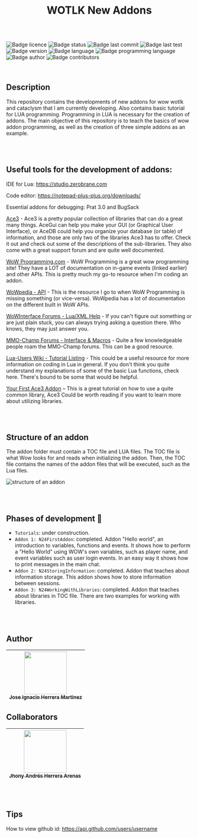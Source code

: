 <h1 align="center"> WOTLK New Addons </h1>

</br>
</br>

![Badge licence](https://img.shields.io/badge/licence-GNU_GPLv3-orange)
![Badge status](https://img.shields.io/badge/status-under_construction-yellow)
![Badge last commit](https://img.shields.io/badge/last_commit-May_2023-brightgreen)
![Badge last test](https://img.shields.io/badge/last_test-success_on_wotlk_3.3.5a-brightgreen)
![Badge version](https://img.shields.io/badge/version-beta_0.0.1-blue)
![Badge language](https://img.shields.io/badge/language-US_english-blue)
![Badge programming language](https://img.shields.io/badge/programming_language-LUA-orange)
![Badge author](https://img.shields.io/badge/author-Ignacio_Herrera-blue)
![Badge contributors](https://img.shields.io/badge/contributors-None-blue)

</br>

## Description
This repository contains the developments of new addons for wow wotlk and cataclysm that I am currently developing. Also contains basic tutorial for LUA programming. Programming in LUA is necessary for the creation of addons.
The main objective of this repository is to teach the basics of wow addon programming, as well as the creation of three simple addons as an example.

</br>
</br>


## Useful tools for the development of addons:

IDE for Lua: https://studio.zerobrane.com

Code editor: https://notepad-plus-plus.org/downloads/

Essential addons for debugging: Prat 3.0 and BugSack

<a href="http://www.wowace.com/addons/ace3/" target="_blank" rel="nofollow">Ace3</a>  - Ace3 is a pretty popular collection of libraries that can do a great many things. AceGui can help you make your GUI (or Graphical User Interface), or AceDB could help you organize your database (or table) of information, and those are only two of the libraries Ace3 has to offer. Check it out and check out some of the descriptions of the sub-libraries. They also come with a great support forum and are quite well documented.

<a href="http://wowprogramming.com/docs" target="_blank" rel="nofollow">WoW Programming.com</a>  - WoW Programming is a great wow programming site! They have a LOT of documentation on in-game events (linked earlier) and other APIs. This is pretty much my go-to resource when I'm coding an addon.

<a href="http://www.wowpedia.org/World_of_Warcraft_API" target="_blank" rel="nofollow">WoWpedia - API</a>  - This is the resource I go to when WoW Programming is missing something (or vice-versa). WoWpedia has a lot of documentation on the different built in WoW APIs.

<a href="http://www.wowinterface.com/forums/forumdisplay.php?f=16" target="_blank" rel="nofollow">WoWInterface Forums - Lua/XML Help</a>  - If you can't figure out something or are just plain stuck, you can always trying asking a question there. Who knows, they may just answer you.

<a href="https://www.mmo-champion.com/forums/254-Interface-amp-Macros" target="_blank">MMO-Champ Forums - Interface &amp; Macros</a>  - Quite a few knowledgeable people roam the MMO-Champ forums. This can be a good resource.

<a href="http://lua-users.org/wiki/TutorialDirectory" target="_blank" rel="nofollow">Lua-Users Wiki - Tutorial Listing</a>  - This could be a useful resource for more information on coding in Lua in general. If you don't think you quite understand my explanations of some of the basic Lua functions, check here. There's bound to be some that would be helpful.

<a href="http://old.wowace.com/wiki/WelcomeHome_-_Your_first_Ace3_Addon" target="_blank" rel="nofollow">Your First Ace3 Addon</a>  – This is a great tutorial on how to use a quite common library, Ace3 Could be worth reading if you want to learn more about utilizing libraries.



</br>
</br>

## Structure of an addon

The addon folder must contain a TOC file and LUA files. The TOC file is what Wow looks for and reads when initializing the addon. Then, the TOC file contains the names of the addon files that will be executed, such as the Lua files.

![structure of an addon](https://i.imgur.com/pfIyaL5.png)

</br>
</br>

## Phases of development :hammer:

- `Tutorials`: under construction. 
- `Addon 1: N24FirstAddon`: completed. Addon "Hello world", an introduction to variables, functions and events. It shows how to perform a "Hello World" using WOW's own variables, such as player name, and event variables such as user login events. In an easy way it shows how to print messages in the main chat.
- `Addon 2: N24StoringInformation`: completed. Addon that teaches about information storage. This addon shows how to store information between sessions.
- `Addon 3: N24WorkingWithLibraries`: completed. Addon that teaches about libraries in TOC file. There are two examples for working with libraries.





</br>
</br>

## Author

| [<img src="https://avatars.githubusercontent.com/u/48035706?v=4" width=115><br><sub>Jose Ignacio Herrera Martinez</sub>](https://github.com/Ignacio-Herrera) |
| :---: |

## Collaborators

| [<img src="https://avatars.githubusercontent.com/u/18038591?v=4" width=115><br><sub>Jhony Andrés Herrera Arenas</sub>](https://github.com/jhonnyh748) |
| :---: |

</br>
</br>

## Tips
How to view github id: https://api.github.com/users/username



